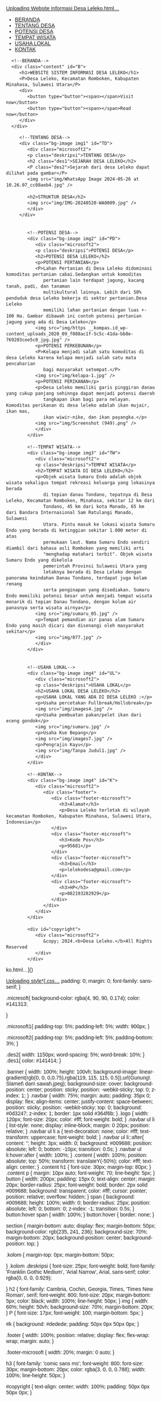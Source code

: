 [Uploading Website Informasi Desa Leleko.html…]()<!DOCTYPE html>
<html lang="en">

<head>
   <meta charset="UTF-8">
   <meta name="viewport" content="width=device-width, initial-scale=1.0">
   <link rel="stylesheet" href="style.css">
   <title>Website Informasi Desa Leleko</title>

   <style>
      body, html {
        height: 100%;
        margin: 0;
        font-family: Arial, Helvetica, sans-serif;
      }
      
      * {
        box-sizing: border-box;
      }
      
      .bg-image {
        /* Full height */
        height: 50%; 
        
        /* Center and scale the image nicely */
        background-position: center;
        background-repeat: no-repeat;
        background-size: cover;
      }
      
      /* Images used */
      .img1 { background-image: url("img/Tanpa Judul.jpg"); }
      .img2 { background-image: url("img/Tanpa Judul.jpg"); }
      .img3 { background-image: url("img/Tanpa Judul.jpg"); }
      .img4 { background-image: url("img/Tanpa Judul.jpg"); }
      .img5 { background-image: url("img_forest.jpg"); }
      .img6 { background-image: url("img_woods.jpg"); }
      
      /* Position text in the middle of the page/image */
      .bg-text {
        background-color: rgb(0,0,0); /* Fallback color */
        background-color: rgba(0,0,0, 0.4); /* Black w/opacity/see-through */
        color: white;
        font-weight: bold;
        font-size: 80px;
        border: 10px solid #f1f1f1;
        position: fixed;
        top: 50%;
        left: 50%;
        transform: translate(-50%, -50%);
        z-index: 2;
        width: 300px;
        padding: 20px;
        text-align: center;
      }
      </style>
</head>

<body>

 
   <div class="banner">
      <div class="navbar">
         <ul>
            <li><a href="#B">BERANDA</a></li>
            <li><a href="#TD">TENTANG DESA</a></li>
            <li><a href="#PD">POTENSI DESA</a></li>
            <li><a href="#TW">TEMPAT WISATA</a></li>
            <li><a href="#UL">USAHA LOKAL</a></li>
            <li><a href="#K">KONTAK</a></li>
         </ul>
      </div>

      <!--BERANDA-->
      <div class="content" id="B">
         <h1>WEBSITE SISTEM INFORMASI DESA LELEKO</h1>
         <P>Desa Leleko, Kecamatan Romboken, Kabupaten Minahasa, Sulawesi Utara</P>
         <div>
            <button type="button"><span></span>Visit now</button>
            <button type="button"><span></span>Read now</button>
         </div>
      </div>
   </div>




   <div class="microsoft">
      
         <!--TENTANG DESA-->
         <div class="bg-image img1" id="TD">
            <div class="microsoft2">
            <p class="deskripsi">TENTANG DESA</p>
            <h2 class="des1">SEJARAH DESA LELEKO</h2>
            <P class="des2">Sejarah dari desa Leleko dapat dilihat pada gambar</P>
            <img src="img/WhatsApp Image 2024-05-26 at 10.26.07_cc08aeb4.jpg" />

            <h2>STRUKTUR DESA</h2>
            <img src="img/IMG-20240520-WA0009.jpg" />
            </div>
         </div>


            <!--POTENSI DESA-->
            <div class="bg-image img2" id="PD">
               <div class="microsoft2">
               <p class="deskripsi">POTENSI DESA</p>
               <h2>POTENSI DESA LELEKO</h2>
               <p>POTENSI PERTANIAN</p>
               <P>Lahan Pertanian di Desa Leleko didominasi komoditas pertanian cabai.Sedangkan untuk komoditas
                  pertanian lain terdapat jagung, kacang tanah, padi, dan tanaman
                  multikultural lainnya. Lebih dari 50% penduduk desa Leleko bekerja di sektor pertanian.Desa Leleko
                  memiliki lahan pertanian dengan luas +- 100 Ha. Gambar dibawah ini contoh potensi pertanian jagung yang ada di Desa Leleko</p>
               <img src="img/https __kompas.id_wp-content_uploads_2020_09_f088ac1f-5c5c-41da-bb8e-769203cee5c0_jpg.jpg" />
               <p>POTENSI PERKEBUNAN</p>
               <P>Kelapa menjadi salah satu komoditas di desa Leleko karena kelapa menjadi salah satu mata pencaharian
                  bagi masyarakat setempat.</P>
               <img src="img/kelapa-1.jpg" />
               <p>POTENSI PERIKANAN</p>
               <p>Desa Leleko memiliki garis pinggiran danau yang cukup panjang sehinnga dapat menjadi potensi daerah
                  tangkapan ikan bagi para nelayan. Komoditas perikanan di desa leleko adalah ikan mujair, ikan mas,
                  ikan wiwir-nike, dan ikan payangka.</p>
               <img src="img/Screenshot (949).png" />
               </div>
            </div>

            <!--TEMPAT WISATA-->
            <div class="bg-image img3" id="TW">
               <div class="microsoft2">
               <p class="deskripsi">TEMPAT WISATA</p>
               <h2>TEMPAT WISATA DI DESA LELEKO</h2>
               <p>Objek wisata Sumaru Endo adalah objek wisata sekaligus tempat rekreasi keluarga yang lokasinya berada
                  di tepian danau Tondano, tepatnya di Desa Leleko, Kecamatan Romboken, Minahasa, sekitar 12 km dari
                  Tondano, 45 km dari kota Manado, 65 km dari Bandara Internasional Sam Ratulangi Manado, Sulawesi
                  Utara. Pintu masuk ke lokasi wisata Sumaru Endo yang berada di ketinggian sekitar 1.000 meter di atas
                  permukaan laut. Nama Sumaru Endo sendiri diambil dari bahasa asli Romboken yang memiliki arti
                  "menghadap matahari terbit". Objek wisata Sumaru Endo yang dikelola
                  pemerintah Provinsi Sulawesi Utara yang
                  letaknya berada di Desa Leleko dengan panorama keindahan Danau Tondano, terdapat juga kolam renang
                  serta penginapan yang disediakan. Sumaru Endo memiliki potensi besar untuk menjadi tempat wisata menarik di tepian Danau Tondano, dengan kolam air panasnya serta wisata airnya</p>
               <img src="img/sumaru_05.jpg" />
               <p>Tempat pemandian air panas alam Sumaru Endo yang masih dicari dan disenangi oleh masyarakat sekitar</p>
               <img src="img/077.jpg" />
               </div>
            </div>


            <!--USAHA LOKAL-->
            <div class="bg-image img4" id="UL">
               <div class="microsoft2">
               <p class="deskripsi">USAHA LOKAL</p>
               <h2>USAHA LOKAL DESA LELEKO</h2>
               <p>USAHA LOKAL YANG ADA DI DESA LELEKO :</p>
               <p>Usaha percetakan Fullbreak/Hollobreak</p>
               <img src="img/images4.jpg" />
               <p>Usaha pembuatan pakan/pelet ikan dari eceng gondok</p>
               <img src="img/sumaru.jpg" />
               <p>Usaha Kue Bepang</p>
               <img src="img/images7.jpg" />
               <p>Pengrajin Kayu</p>
               <img src="img/Tanpa Judul1.jpg" />
               </div>
            </div>

            <!--KONTAK-->
            <div class="bg-image img4" id="K">
               <div class="microsoft2">
                  <div class="footer">
                     <div class="footer-microsoft">
                        <h3>Alamat</h3>
                        <p>Desa Leleko terletak di wilayah kecamatan Romboken, Kabupaten Minahasa, Sulawesi Utara, Indonesia</p>
                     </div>
                     <div class="footer-microsoft">
                        <h3>Kode Pos</h3>
                        <p>95681</p>
                     </div>
                     <div class="footer-microsoft">
                        <h3>Email</h3>
                        <p>lelekodesa@gmail.com</p>
                     </div>
                     <div class="footer-microsoft">
                        <h3>HP</h3>
                        <p>082193282929</p>
                     </div>
                  </div>
               </div>
            </div>

            <div id="copyright">
               <div class="microsoft2">
                  &copy; 2024.<b>Desa Leleko.</b>All Rights Reserved
               </div>
            </div>
   </div>

</body>

</html>ko.html…]()

[Uploading style*{.css…]()
    padding: 0;
    margin: 0;
    font-family: sans-serif;
}




.micresoft{
   background-color: rgba(4, 90, 90, 0.174);
    color: #141313;

}

.microsoft1{
    padding-top: 5%;
   padding-left: 5%;
   width: 900px;
}

.microsoft2{
   padding-top: 5%;
   padding-left: 5%;
   padding-bottom: 3%;
}

.des2{
    width: 1150px;
    word-spacing: 5%;
    word-break: 10%;
}
.des1{
  color: #141414;
}




.banner {
    width: 100%;
    height: 100vh;
    background-image: linear-gradient(rgb(0, 0, 0,0.75),rgba(119, 115, 115, 0.5)),url(Gunung\ Slamet\ dan\ sawah.jpeg);
    background-size: cover;
    background-position: center;
    position: sticky;
    position: -webkit-sticky;
    top: 0;
    z-index: 1;
}
.navbar {
    width: 75%;
    margin: auto;
    padding: 35px 0;
    display: flex;
    align-items: center;
    justify-content: space-between;
    position: sticky;
    position: -webkit-sticky;
    top: 0;
    background: #0d3247;
    z-index: 1;
    border: 1px solid #364f6b;
}
.logo {
    width: 120px;
    font-size: 20px;
    color: #fff;
    font-weight: bold;
}
.navbar ul li {
    list-style: none;
    display: inline-block;
    margin: 0 20px;
    position: relative;
}
.navbar ul li a {
    text-decoration: none;
    color: #fff;
    text-transform: uppercase;
    font-weight: bold;
}
.navbar ul li::after{
    content: '';
    height: 3px;
    width: 0;
    background: #009688;
    position: absolute;
    left: 0;
    bottom: -10px;
    transition: 0.5s;
}
.navbar ul li:hover:after {
    width: 100%;
}
.content {
    width: 100%;
    position: absolute;
    top: 50%;
    transform: translateY(-50%);
    color: #fff;
    text-align: center;
}
.content h1 {
    font-size: 30px;
    margin-top: 80px;
}
.content p {
    margin: 10px auto;
    font-weight: 70;
    line-height: 5px;
}
button {
    width: 200px;
    padding: 15px 0;
    text-align: center;
    margin: 20px;
    border-radius: 25px;
    font-weight: bold;
    border: 2px solid #009688;
    background: transparent;
    color: #fff;
    cursor: pointer;
    position: relative;
    overflow: hidden;
}
span {
    background: #009688;
    height: 100%;
    width: 0;
    border-radius: 25px;
    position: absolute;
    left: 0;
    bottom: 0;
    z-index: -1;
    transition: 0.5s;
}
button:hover span {
    width: 100%;
}
button:hover {
    border: none;
}

section {
    margin-bottom: auto;
    display: flex;
    margin-bottom: 50px;
    background-color: rgb(235, 241, 236);
    background-size: 70%;
    margin-bottom: 20px;
    background-position: center;
    background-position: top;
}

.kolom {
    margin-top: 0px;
    margin-bottom: 50px;
 
}
.kolom .deskripsi {
    font-size: 25px;
    font-weight: bold;
    font-family: 'Franklin Gothic Medium', 'Arial Narrow', Arial, sans-serif;
    color: rgba(0, 0, 0, 0.929);

}
h2 {
    font-family: Cambria, Cochin, Georgia, Times, 'Times New Roman', serif;
    font-weight: 800;
    font-size: 20px;
    margin-bottom: 5px;
    color: black;
    width: 100%;
    line-height: 50px;
}
img {
    width: 60%;
    height: 50vh;
    background-size: 70%;
    margin-bottom: 20px;
}
P {
    font-size: 17px;
    font-weight: 100;
    margin-bottom: 5px;
}

#k {
    background: #dedede;
    padding: 50px 0px 50px 0px;
}

.footer {
    width: 100%;
    position: relative;
    display: flex;
    flex-wrap: wrap;
    margin: auto;
}

.footer-microsoft {
    width: 20%;
    margin: 0 auto;
}

h3 {
    font-family: 'comic sans ms';
    font-weight: 800;
    font-size: 30px;
    margin-bottom: 20px;
    color: rgba(3, 0, 0, 0.788);
    width: 100%;
    line-height: 50px;
}

#copyright {
    text-align: center;
    width: 100%;
    padding: 50px 0px 50px 0px;
}
